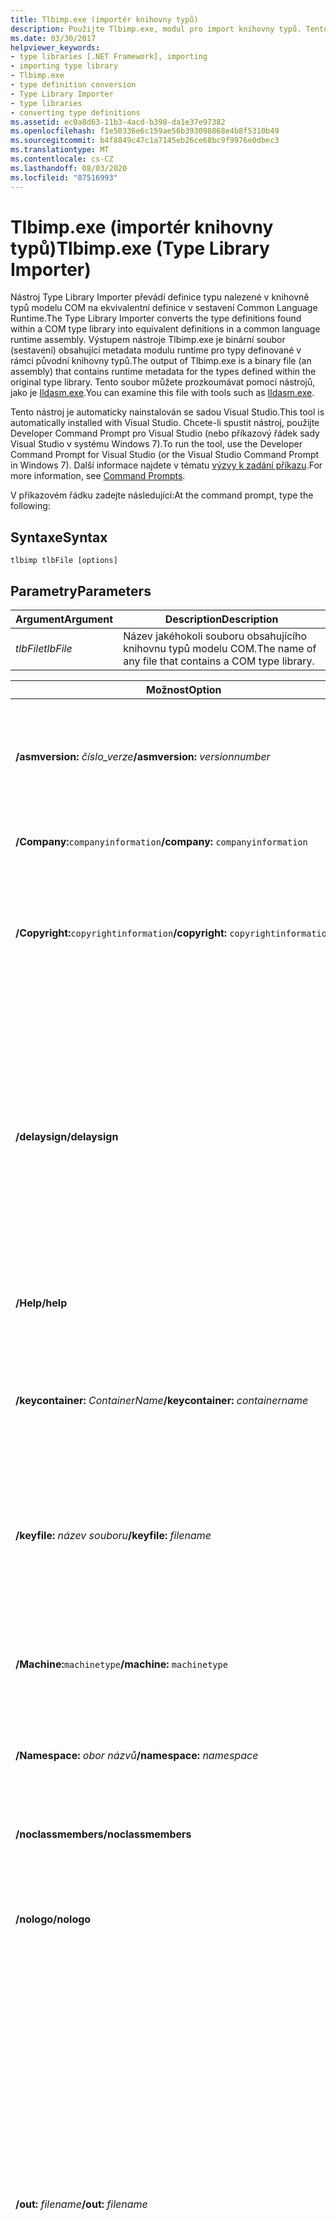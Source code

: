 ```yaml
---
title: Tlbimp.exe (importér knihovny typů)
description: Použijte Tlbimp.exe, modul pro import knihovny typů. Tento nástroj převede definice typu nalezené v rámci knihovny typů modelu COM na ekvivalentní definice v sestavení CLR.
ms.date: 03/30/2017
helpviewer_keywords:
- type libraries [.NET Framework], importing
- importing type library
- Tlbimp.exe
- type definition conversion
- Type Library Importer
- type libraries
- converting type definitions
ms.assetid: ec0a8d63-11b3-4acd-b398-da1e37e97382
ms.openlocfilehash: f1e50336e6c159ae56b393098868e4b8f5310b49
ms.sourcegitcommit: b4f8849c47c1a7145eb26ce68bc9f9976e0dbec3
ms.translationtype: MT
ms.contentlocale: cs-CZ
ms.lasthandoff: 08/03/2020
ms.locfileid: "87516993"
---
```

# <a name="tlbimpexe-type-library-importer"></a><span data-ttu-id="84534-104">Tlbimp.exe (importér knihovny typů)</span><span class="sxs-lookup"><span data-stu-id="84534-104">Tlbimp.exe (Type Library Importer)</span></span>
<span data-ttu-id="84534-105">Nástroj Type Library Importer převádí definice typu nalezené v knihovně typů modelu COM na ekvivalentní definice v sestavení Common Language Runtime.</span><span class="sxs-lookup"><span data-stu-id="84534-105">The Type Library Importer converts the type definitions found within a COM type library into equivalent definitions in a common language runtime assembly.</span></span> <span data-ttu-id="84534-106">Výstupem nástroje Tlbimp.exe je binární soubor (sestavení) obsahující metadata modulu runtime pro typy definované v rámci původní knihovny typů.</span><span class="sxs-lookup"><span data-stu-id="84534-106">The output of Tlbimp.exe is a binary file (an assembly) that contains runtime metadata for the types defined within the original type library.</span></span> <span data-ttu-id="84534-107">Tento soubor můžete prozkoumávat pomocí nástrojů, jako je [Ildasm.exe](ildasm-exe-il-disassembler.md).</span><span class="sxs-lookup"><span data-stu-id="84534-107">You can examine this file with tools such as [Ildasm.exe](ildasm-exe-il-disassembler.md).</span></span>  
  
 <span data-ttu-id="84534-108">Tento nástroj je automaticky nainstalován se sadou Visual Studio.</span><span class="sxs-lookup"><span data-stu-id="84534-108">This tool is automatically installed with Visual Studio.</span></span> <span data-ttu-id="84534-109">Chcete-li spustit nástroj, použijte Developer Command Prompt pro Visual Studio (nebo příkazový řádek sady Visual Studio v systému Windows 7).</span><span class="sxs-lookup"><span data-stu-id="84534-109">To run the tool, use the Developer Command Prompt for Visual Studio (or the Visual Studio Command Prompt in Windows 7).</span></span> <span data-ttu-id="84534-110">Další informace najdete v tématu [výzvy k zadání příkazu](developer-command-prompt-for-vs.md).</span><span class="sxs-lookup"><span data-stu-id="84534-110">For more information, see [Command Prompts](developer-command-prompt-for-vs.md).</span></span>  
  
 <span data-ttu-id="84534-111">V příkazovém řádku zadejte následující:</span><span class="sxs-lookup"><span data-stu-id="84534-111">At the command prompt, type the following:</span></span>  
  
## <a name="syntax"></a><span data-ttu-id="84534-112">Syntaxe</span><span class="sxs-lookup"><span data-stu-id="84534-112">Syntax</span></span>  
  
```console  
tlbimp tlbFile [options]  
```  
  
## <a name="parameters"></a><span data-ttu-id="84534-113">Parametry</span><span class="sxs-lookup"><span data-stu-id="84534-113">Parameters</span></span>  
  
|<span data-ttu-id="84534-114">Argument</span><span class="sxs-lookup"><span data-stu-id="84534-114">Argument</span></span>|<span data-ttu-id="84534-115">Description</span><span class="sxs-lookup"><span data-stu-id="84534-115">Description</span></span>|  
|--------------|-----------------|  
|<span data-ttu-id="84534-116">*tlbFile*</span><span class="sxs-lookup"><span data-stu-id="84534-116">*tlbFile*</span></span>|<span data-ttu-id="84534-117">Název jakéhokoli souboru obsahujícího knihovnu typů modelu COM.</span><span class="sxs-lookup"><span data-stu-id="84534-117">The name of any file that contains a COM type library.</span></span>|  
  
|<span data-ttu-id="84534-118">Možnost</span><span class="sxs-lookup"><span data-stu-id="84534-118">Option</span></span>|<span data-ttu-id="84534-119">Popis</span><span class="sxs-lookup"><span data-stu-id="84534-119">Description</span></span>|  
|------------|-----------------|  
|<span data-ttu-id="84534-120">**/asmversion:** *číslo_verze*</span><span class="sxs-lookup"><span data-stu-id="84534-120">**/asmversion:** *versionnumber*</span></span>|<span data-ttu-id="84534-121">Určuje číslo verze vytvářeného sestavení.</span><span class="sxs-lookup"><span data-stu-id="84534-121">Specifies the version number of the assembly to produce.</span></span> <span data-ttu-id="84534-122">Ve formátu *hlavní_verze. podverze. sestavení. revize*zadejte číslo *versionNumber* .</span><span class="sxs-lookup"><span data-stu-id="84534-122">Specify *versionnumber* in the format *major.minor.build.revision*.</span></span>|  
|<span data-ttu-id="84534-123">**/Company:**`companyinformation`</span><span class="sxs-lookup"><span data-stu-id="84534-123">**/company:** `companyinformation`</span></span>|<span data-ttu-id="84534-124">Přidá informace o společnosti do výstupního sestavení.</span><span class="sxs-lookup"><span data-stu-id="84534-124">Adds company information to the output assembly.</span></span>|  
|<span data-ttu-id="84534-125">**/Copyright:**`copyrightinformation`</span><span class="sxs-lookup"><span data-stu-id="84534-125">**/copyright:** `copyrightinformation`</span></span>|<span data-ttu-id="84534-126">Přidá informace o autorských právech do výstupního sestavení.</span><span class="sxs-lookup"><span data-stu-id="84534-126">Adds copyright information to the output assembly.</span></span> <span data-ttu-id="84534-127">Tyto informace lze zobrazit v dialogovém okně **vlastnosti souboru** pro sestavení.</span><span class="sxs-lookup"><span data-stu-id="84534-127">This information can be viewed in the **File Properties** dialog box for the assembly.</span></span>|  
|<span data-ttu-id="84534-128">**/delaysign**</span><span class="sxs-lookup"><span data-stu-id="84534-128">**/delaysign**</span></span>|<span data-ttu-id="84534-129">Říká nástroji Tlbimp.exe, aby podepsal výsledné sestavení se silným názvem pomocí zpožděného podepisování.</span><span class="sxs-lookup"><span data-stu-id="84534-129">Specifies to Tlbimp.exe to sign the resulting assembly with a strong name using delayed signing.</span></span> <span data-ttu-id="84534-130">Tuto možnost je nutné zadat buď pomocí možnosti **/keycontainer:**, **/keyfile:**, nebo **/PublicKey:** .</span><span class="sxs-lookup"><span data-stu-id="84534-130">You must specify this option with either the **/keycontainer:**, **/keyfile:**, or **/publickey:** option.</span></span> <span data-ttu-id="84534-131">Další informace o procesu opožděného podepisování naleznete v tématu [Zpožděné podepisování sestavení](../../standard/assembly/delay-sign.md).</span><span class="sxs-lookup"><span data-stu-id="84534-131">For more information on the delayed signing process, see [Delay Signing an Assembly](../../standard/assembly/delay-sign.md).</span></span>|  
|<span data-ttu-id="84534-132">**/Help**</span><span class="sxs-lookup"><span data-stu-id="84534-132">**/help**</span></span>|<span data-ttu-id="84534-133">Zobrazí syntaxi příkazu a možnosti nástroje.</span><span class="sxs-lookup"><span data-stu-id="84534-133">Displays command syntax and options for the tool.</span></span>|  
|<span data-ttu-id="84534-134">**/keycontainer:** *ContainerName*</span><span class="sxs-lookup"><span data-stu-id="84534-134">**/keycontainer:** *containername*</span></span>|<span data-ttu-id="84534-135">Podepíše výsledné sestavení se silným názvem pomocí dvojice veřejného a privátního klíče nalezené v kontejneru klíčů určeném parametrem *ContainerName*.</span><span class="sxs-lookup"><span data-stu-id="84534-135">Signs the resulting assembly with a strong name using the public/private key pair found in the key container specified by *containername*.</span></span>|  
|<span data-ttu-id="84534-136">**/keyfile:** *název souboru*</span><span class="sxs-lookup"><span data-stu-id="84534-136">**/keyfile:** *filename*</span></span>|<span data-ttu-id="84534-137">Podepíše výsledné sestavení se silným názvem pomocí páru oficiálního veřejného/soukromého klíče vydavatele, který se nachází v *souboru filename*.</span><span class="sxs-lookup"><span data-stu-id="84534-137">Signs the resulting assembly with a strong name using the publisher's official public/private key pair found in *filename*.</span></span>|  
|<span data-ttu-id="84534-138">**/Machine:**`machinetype`</span><span class="sxs-lookup"><span data-stu-id="84534-138">**/machine:** `machinetype`</span></span>|<span data-ttu-id="84534-139">Vytvoří sestavení určené pro konkrétní typ počítače (mikroprocesoru).</span><span class="sxs-lookup"><span data-stu-id="84534-139">Creates an assembly that targets the specified machine type (microprocessor).</span></span> <span data-ttu-id="84534-140">Podporované typy počítačů: x86, x64, Itanium a Agnostic.</span><span class="sxs-lookup"><span data-stu-id="84534-140">Supported machine types: x86, x64, Itanium, and Agnostic.</span></span>|  
|<span data-ttu-id="84534-141">**/Namespace:** *obor názvů*</span><span class="sxs-lookup"><span data-stu-id="84534-141">**/namespace:** *namespace*</span></span>|<span data-ttu-id="84534-142">Určuje obor názvů, ve kterém se má vytvořit sestavení.</span><span class="sxs-lookup"><span data-stu-id="84534-142">Specifies the namespace in which to produce the assembly.</span></span>|  
|<span data-ttu-id="84534-143">**/noclassmembers**</span><span class="sxs-lookup"><span data-stu-id="84534-143">**/noclassmembers**</span></span>|<span data-ttu-id="84534-144">Zabraňuje nástroji Tlbimp.exe v přidávání členů do tříd.</span><span class="sxs-lookup"><span data-stu-id="84534-144">Prevents Tlbimp.exe from adding members to classes.</span></span> <span data-ttu-id="84534-145">Tím se vyhnete potenciálním <xref:System.TypeLoadException> .</span><span class="sxs-lookup"><span data-stu-id="84534-145">This avoids a potential <xref:System.TypeLoadException>.</span></span>|  
|<span data-ttu-id="84534-146">**/nologo**</span><span class="sxs-lookup"><span data-stu-id="84534-146">**/nologo**</span></span>|<span data-ttu-id="84534-147">Potlačí zobrazení úvodního nápisu společnosti Microsoft.</span><span class="sxs-lookup"><span data-stu-id="84534-147">Suppresses the Microsoft startup banner display.</span></span>|  
|<span data-ttu-id="84534-148">**/out:** *filename*</span><span class="sxs-lookup"><span data-stu-id="84534-148">**/out:** *filename*</span></span>|<span data-ttu-id="84534-149">Určuje název výstupního souboru, sestavení a oboru názvů, do kterých chcete zapsat definice metadat.</span><span class="sxs-lookup"><span data-stu-id="84534-149">Specifies the name of the output file, assembly, and namespace in which to write the metadata definitions.</span></span> <span data-ttu-id="84534-150">Možnost **/out** nemá žádný vliv na obor názvů sestavení, pokud knihovna typů určuje vlastní atribut IDL (Interface Definition Language), který explicitně řídí obor názvů sestavení.</span><span class="sxs-lookup"><span data-stu-id="84534-150">The **/out** option has no effect on the assembly's namespace if the type library specifies the Interface Definition Language (IDL) custom attribute that explicitly controls the assembly's namespace.</span></span> <span data-ttu-id="84534-151">Pokud tuto možnost nezadáte, nástroj Tlbimp.exe zapíše metadata do souboru se stejným názvem, jaký má skutečná knihovna typů definovaná v rámci vstupního souboru, a přiřadí mu příponu .dll.</span><span class="sxs-lookup"><span data-stu-id="84534-151">If you do not specify this option, Tlbimp.exe writes the metadata to a file with the same name as the actual type library defined within the input file and assigns it a .dll extension.</span></span> <span data-ttu-id="84534-152">Pokud má výstupní soubor stejný název jako vstupní soubor, nástroj vygeneruje chybu bránící přepsání knihovny typů.</span><span class="sxs-lookup"><span data-stu-id="84534-152">If the output file is the same name as the input file, the tool generates an error to prevent overwriting the type library.</span></span>|  
|<span data-ttu-id="84534-153">**/primary**</span><span class="sxs-lookup"><span data-stu-id="84534-153">**/primary**</span></span>|<span data-ttu-id="84534-154">Vytvoří primární sestavení zprostředkovatele komunikace pro zadanou knihovnu typů.</span><span class="sxs-lookup"><span data-stu-id="84534-154">Produces a primary interop assembly for the specified type library.</span></span> <span data-ttu-id="84534-155">Do sestavení jsou vloženy informace o tom, že toto sestavení vytvořil vydavatel knihovny typů.</span><span class="sxs-lookup"><span data-stu-id="84534-155">Information is added to the assembly indicating that the publisher of the type library produced the assembly.</span></span> <span data-ttu-id="84534-156">Zadáním primárního sestavení zprostředkovatele komunikace odlišíte sestavení vydavatele od ostatních sestavení vytvořených z knihovny typů používající nástroj Tlbimp.exe.</span><span class="sxs-lookup"><span data-stu-id="84534-156">By specifying a primary interop assembly, you differentiate a publisher's assembly from any other assemblies that are created from the type library using Tlbimp.exe.</span></span> <span data-ttu-id="84534-157">Možnost **/Primary** byste měli použít pouze v případě, že jste vydavatel knihovny typů, kterou importujete pomocí Tlbimp.exe.</span><span class="sxs-lookup"><span data-stu-id="84534-157">You should only use the **/primary** option if you are the publisher of the type library that you are importing with Tlbimp.exe.</span></span> <span data-ttu-id="84534-158">Všimněte si, že je nutné podepsat primární definiční sestavení se [silným názvem](../../standard/assembly/strong-named.md).</span><span class="sxs-lookup"><span data-stu-id="84534-158">Note that you must sign a primary interop assembly with a [strong name](../../standard/assembly/strong-named.md).</span></span> <span data-ttu-id="84534-159">Další informace naleznete v tématu [primární spolupracující sestavení](https://docs.microsoft.com/previous-versions/dotnet/netframework-4.0/aax7sdch(v=vs.100)).</span><span class="sxs-lookup"><span data-stu-id="84534-159">For more information, see [Primary Interop Assemblies](https://docs.microsoft.com/previous-versions/dotnet/netframework-4.0/aax7sdch(v=vs.100)).</span></span>|  
|<span data-ttu-id="84534-160">**/Product:**`productinformation`</span><span class="sxs-lookup"><span data-stu-id="84534-160">**/product:** `productinformation`</span></span>|<span data-ttu-id="84534-161">Přidá informace o produktu do výstupního sestavení.</span><span class="sxs-lookup"><span data-stu-id="84534-161">Adds product information to the output assembly.</span></span> <span data-ttu-id="84534-162">Tyto informace lze zobrazit v dialogovém okně **vlastnosti souboru** pro sestavení.</span><span class="sxs-lookup"><span data-stu-id="84534-162">This information can be viewed in the **File Properties** dialog box for the assembly.</span></span>|  
|<span data-ttu-id="84534-163">**parametr/ProductVersion:**`productversioninformation`</span><span class="sxs-lookup"><span data-stu-id="84534-163">**/productversion:** `productversioninformation`</span></span>|<span data-ttu-id="84534-164">Přidá informace o verzi produktu do výstupního sestavení.</span><span class="sxs-lookup"><span data-stu-id="84534-164">Adds product version information to the output assembly.</span></span> <span data-ttu-id="84534-165">Neexistují žádná omezení formátu.</span><span class="sxs-lookup"><span data-stu-id="84534-165">There are no format restrictions.</span></span> <span data-ttu-id="84534-166">Tyto informace lze zobrazit v dialogovém okně **vlastnosti souboru** pro sestavení.</span><span class="sxs-lookup"><span data-stu-id="84534-166">This information can be viewed in the **File Properties** dialog box for the assembly.</span></span>|  
|<span data-ttu-id="84534-167">**/PublicKey:** *název souboru*</span><span class="sxs-lookup"><span data-stu-id="84534-167">**/publickey:** *filename*</span></span>|<span data-ttu-id="84534-168">Určuje soubor obsahující veřejný klíč pro použití k podepsání výsledného sestavení.</span><span class="sxs-lookup"><span data-stu-id="84534-168">Specifies the file containing the public key to use to sign the resulting assembly.</span></span> <span data-ttu-id="84534-169">Pokud zadáte možnost **/keyfile:** nebo **/keycontainer:** namísto **/PublicKey:**, Tlbimp.exe vygeneruje veřejný klíč z páru veřejného a privátního klíče dodaného s **/keyfile:** nebo **/keycontainer:**.</span><span class="sxs-lookup"><span data-stu-id="84534-169">If you specify the **/keyfile:** or **/keycontainer:** option instead of **/publickey:**, Tlbimp.exe generates the public key from the public/private key pair supplied with **/keyfile:** or **/keycontainer:**.</span></span> <span data-ttu-id="84534-170">Možnost **/PublicKey:** podporuje testovací klíč a scénáře pro zpožděné podepisování.</span><span class="sxs-lookup"><span data-stu-id="84534-170">The **/publickey:** option supports test key and delay signing scenarios.</span></span> <span data-ttu-id="84534-171">Soubor má formát generovaný nástrojem Sn.exe.</span><span class="sxs-lookup"><span data-stu-id="84534-171">The file is in the format generated by Sn.exe.</span></span> <span data-ttu-id="84534-172">Další informace najdete v tématu možnost **-p** Sn.exe v [nástroji Strong Name (Sn.exe)](sn-exe-strong-name-tool.md).</span><span class="sxs-lookup"><span data-stu-id="84534-172">For more information, see the **-p** option of Sn.exe in [Strong Name Tool (Sn.exe)](sn-exe-strong-name-tool.md).</span></span>|  
|<span data-ttu-id="84534-173">**/Reference:** *filename*</span><span class="sxs-lookup"><span data-stu-id="84534-173">**/reference:** *filename*</span></span>|<span data-ttu-id="84534-174">Určuje soubor sestavení, který se má použít při řešení odkazů na typy definované mimo aktuální knihovnu typů.</span><span class="sxs-lookup"><span data-stu-id="84534-174">Specifies the assembly file to use to resolve references to types defined outside the current type library.</span></span> <span data-ttu-id="84534-175">Pokud nezadáte možnost **/reference** , Tlbimp.exe automaticky rekurzivně importuje všechny externí knihovny typů, na které se importovaná knihovna typů odkazuje.</span><span class="sxs-lookup"><span data-stu-id="84534-175">If you do not specify the **/reference** option, Tlbimp.exe automatically recursively imports any external type library that the type library being imported references.</span></span> <span data-ttu-id="84534-176">Zadáte-li možnost **/reference** , nástroj se pokusí přeložit externí typy v odkazovaných sestaveních předtím, než importuje jiné knihovny typů.</span><span class="sxs-lookup"><span data-stu-id="84534-176">If you specify the **/reference** option, the tool attempts to resolve external types in the referenced assemblies before it imports other type libraries.</span></span>|  
|<span data-ttu-id="84534-177">**/Silence:**`warningnumber`</span><span class="sxs-lookup"><span data-stu-id="84534-177">**/silence:** `warningnumber`</span></span>|<span data-ttu-id="84534-178">Potlačí zobrazení konkrétního upozornění.</span><span class="sxs-lookup"><span data-stu-id="84534-178">Suppresses the display of the specified warning.</span></span> <span data-ttu-id="84534-179">Tuto možnost nelze použít s **/Silent**.</span><span class="sxs-lookup"><span data-stu-id="84534-179">This option cannot be used with **/silent**.</span></span>|  
|<span data-ttu-id="84534-180">**/silent**</span><span class="sxs-lookup"><span data-stu-id="84534-180">**/silent**</span></span>|<span data-ttu-id="84534-181">Potlačí zobrazování zpráv o úspěšném dokončení.</span><span class="sxs-lookup"><span data-stu-id="84534-181">Suppresses the display of success messages.</span></span> <span data-ttu-id="84534-182">Tuto možnost nelze použít s **/Silence**.</span><span class="sxs-lookup"><span data-stu-id="84534-182">This option cannot be used with **/silence**.</span></span>|  
|<span data-ttu-id="84534-183">**/strictref**</span><span class="sxs-lookup"><span data-stu-id="84534-183">**/strictref**</span></span>|<span data-ttu-id="84534-184">Neimportuje knihovnu typů, pokud nástroj nemůže vyřešit všechny odkazy v rámci aktuálního sestavení, sestavení určených s možností **/reference** nebo registrovaných primárních spolupracujících sestavení (PIA).</span><span class="sxs-lookup"><span data-stu-id="84534-184">Does not import a type library if the tool cannot resolve all references within the current assembly, the assemblies specified with the **/reference** option, or registered primary interop assemblies (PIAs).</span></span>|  
|<span data-ttu-id="84534-185">**/strictref:nopia**</span><span class="sxs-lookup"><span data-stu-id="84534-185">**/strictref:nopia**</span></span>|<span data-ttu-id="84534-186">Stejné jako **/strictref**, ale ignoruje PIA.</span><span class="sxs-lookup"><span data-stu-id="84534-186">Same as **/strictref**, but ignores PIAs.</span></span>|  
|<span data-ttu-id="84534-187">**/sysarray**</span><span class="sxs-lookup"><span data-stu-id="84534-187">**/sysarray**</span></span>|<span data-ttu-id="84534-188">Určuje, že nástroj má importovat styl SafeArray typu objektu COM jako spravovaný <xref:System.Array> typ.</span><span class="sxs-lookup"><span data-stu-id="84534-188">Specifies to the tool to import a COM style SafeArray as a managed <xref:System.Array> type.</span></span>|  
|<span data-ttu-id="84534-189">**/tlbreference:** *název souboru*</span><span class="sxs-lookup"><span data-stu-id="84534-189">**/tlbreference:** *filename*</span></span>|<span data-ttu-id="84534-190">Určuje soubor knihovny typů, který se má použít k vyřešení odkazů knihovny typů bez konzultace s registrem.</span><span class="sxs-lookup"><span data-stu-id="84534-190">Specifies the type library file to use to resolve type library references without consulting the registry.</span></span><br /><br /> <span data-ttu-id="84534-191">Tato možnost nenačte některé starší formáty knihovny typů.</span><span class="sxs-lookup"><span data-stu-id="84534-191">Note that this option will not load some older type library formats.</span></span>  <span data-ttu-id="84534-192">Stále však můžete načíst starší formáty knihovny typů implicitně pomocí registru nebo aktuálního adresáře.</span><span class="sxs-lookup"><span data-stu-id="84534-192">However, you can still load older type library formats implicitly through the registry or current directory.</span></span>|  
|<span data-ttu-id="84534-193">**/Trademark:**`trademarkinformation`</span><span class="sxs-lookup"><span data-stu-id="84534-193">**/trademark:** `trademarkinformation`</span></span>|<span data-ttu-id="84534-194">Přidá informace o obchodní známce do výstupního sestavení.</span><span class="sxs-lookup"><span data-stu-id="84534-194">Adds trademark information to the output assembly.</span></span> <span data-ttu-id="84534-195">Tyto informace lze zobrazit v dialogovém okně **vlastnosti souboru** pro sestavení.</span><span class="sxs-lookup"><span data-stu-id="84534-195">This information can be viewed in the **File Properties** dialog box for the assembly.</span></span>|  
|<span data-ttu-id="84534-196">**/Transform:** *deformace*</span><span class="sxs-lookup"><span data-stu-id="84534-196">**/transform:** *transformname*</span></span>|<span data-ttu-id="84534-197">Transformuje metadata, jak jsou určena parametrem *Transform* .</span><span class="sxs-lookup"><span data-stu-id="84534-197">Transforms metadata as specified by the *transformname* parameter.</span></span><br /><br /> <span data-ttu-id="84534-198">Zadejte **dispret** pro parametr Transformed pro transformaci [out, retval *] parametrů metod* na rozhraních jenom pro odesílání (IDispatch) na návratové hodnoty.</span><span class="sxs-lookup"><span data-stu-id="84534-198">Specify **dispret** for the *transformname* parameter to transform [out, retval] parameters of methods on dispatch-only interfaces (dispinterfaces) into return values.</span></span><br /><br /> <span data-ttu-id="84534-199">Další informace o této možnosti naleznete v příkladech dále v tomto tématu.</span><span class="sxs-lookup"><span data-stu-id="84534-199">For more information about this option, see the examples later in this topic.</span></span>|  
|<span data-ttu-id="84534-200">**/UNSAFE**</span><span class="sxs-lookup"><span data-stu-id="84534-200">**/unsafe**</span></span>|<span data-ttu-id="84534-201">Vytvoří rozhraní bez kontroly zabezpečení rozhraní .NET Framework.</span><span class="sxs-lookup"><span data-stu-id="84534-201">Produces interfaces without .NET Framework security checks.</span></span> <span data-ttu-id="84534-202">Volání metody, která je vystavena tímto způsobem, může představovat bezpečnostní riziko.</span><span class="sxs-lookup"><span data-stu-id="84534-202">Calling a method that is exposed in this way might pose a security risk.</span></span> <span data-ttu-id="84534-203">Tuto možnost nepoužívejte, pokud si nejste vědomi rizika vystavení takového kódu.</span><span class="sxs-lookup"><span data-stu-id="84534-203">You should not use this option unless you are aware of the risks of exposing such code.</span></span>|  
|<span data-ttu-id="84534-204">**/verbose**</span><span class="sxs-lookup"><span data-stu-id="84534-204">**/verbose**</span></span>|<span data-ttu-id="84534-205">Určuje režim podrobného vypisování; zobrazí další informace o importované knihovně typů.</span><span class="sxs-lookup"><span data-stu-id="84534-205">Specifies verbose mode; displays additional information about the imported type library.</span></span>|  
|<span data-ttu-id="84534-206">**/VariantBoolFieldToBool**</span><span class="sxs-lookup"><span data-stu-id="84534-206">**/VariantBoolFieldToBool**</span></span>|<span data-ttu-id="84534-207">Převede `VARIANT_BOOL` pole ve strukturách na <xref:System.Boolean> .</span><span class="sxs-lookup"><span data-stu-id="84534-207">Converts `VARIANT_BOOL` fields in structures to <xref:System.Boolean>.</span></span>|  
|<span data-ttu-id="84534-208">**/?**</span><span class="sxs-lookup"><span data-stu-id="84534-208">**/?**</span></span>|<span data-ttu-id="84534-209">Zobrazí syntaxi příkazu a možnosti nástroje.</span><span class="sxs-lookup"><span data-stu-id="84534-209">Displays command syntax and options for the tool.</span></span>|  
  
> [!NOTE]
> <span data-ttu-id="84534-210">Možnosti příkazového řádku pro nástroj Tlbimp.exe nerozlišují malá a velká písmena a lze je zadat v libovolném pořadí.</span><span class="sxs-lookup"><span data-stu-id="84534-210">The command-line options for Tlbimp.exe are case-insensitive and can be supplied in any order.</span></span> <span data-ttu-id="84534-211">Pro jednoznačnou identifikaci je potřeba pouze poskytnout dostatek parametrů.</span><span class="sxs-lookup"><span data-stu-id="84534-211">You only need to specify enough of the option to uniquely identify it.</span></span> <span data-ttu-id="84534-212">Proto **/n** je ekvivalentem **/nologo** a **/ou:** *outfile.dll* je ekvivalentem **/out:** *outfile.dll*.</span><span class="sxs-lookup"><span data-stu-id="84534-212">Therefore, **/n** is equivalent to **/nologo** and **/ou:** *outfile.dll* is equivalent to **/out:** *outfile.dll*.</span></span>  
  
## <a name="remarks"></a><span data-ttu-id="84534-213">Poznámky</span><span class="sxs-lookup"><span data-stu-id="84534-213">Remarks</span></span>  
 <span data-ttu-id="84534-214">Nástroj Tlbimp.exe provádí převody celé knihovny typů najednou.</span><span class="sxs-lookup"><span data-stu-id="84534-214">Tlbimp.exe performs conversions on an entire type library at one time.</span></span> <span data-ttu-id="84534-215">Pomocí tohoto nástroje nelze generovat informace pro podmnožinu typů definovaných v rámci jedné knihovny typů.</span><span class="sxs-lookup"><span data-stu-id="84534-215">You cannot use the tool to generate type information for a subset of the types defined within a single type library.</span></span>  
  
 <span data-ttu-id="84534-216">Je často užitečné nebo nutné, aby bylo možné přiřadit [silné názvy](../../standard/assembly/strong-named.md) sestavením.</span><span class="sxs-lookup"><span data-stu-id="84534-216">It is often useful or necessary to be able to assign [strong names](../../standard/assembly/strong-named.md) to assemblies.</span></span> <span data-ttu-id="84534-217">Proto nástroj Tlbimp.exe obsahuje možnosti pro poskytnutí informací nezbytných k vytvoření sestavení se silným názvem.</span><span class="sxs-lookup"><span data-stu-id="84534-217">Therefore, Tlbimp.exe includes options for supplying the information necessary to generate strongly named assemblies.</span></span> <span data-ttu-id="84534-218">Parametry **/keyfile:** a **/keycontainer:** Podepište sestavení se silnými názvy.</span><span class="sxs-lookup"><span data-stu-id="84534-218">Both the **/keyfile:** and **/keycontainer:** options sign assemblies with strong names.</span></span> <span data-ttu-id="84534-219">Je tedy logické zadat vždy pouze jednu z těchto možností.</span><span class="sxs-lookup"><span data-stu-id="84534-219">Therefore, it is logical to supply only one of these options at a time.</span></span>  
  
 <span data-ttu-id="84534-220">Více referenčních sestavení můžete zadat několikrát pomocí možnosti **/reference** .</span><span class="sxs-lookup"><span data-stu-id="84534-220">You can specify multiple reference assemblies by using the **/reference** option multiple times.</span></span>

 <span data-ttu-id="84534-221">V důsledku způsobu, jakým Tlbimp.exe generuje sestavení, není možné změnit cílení sestavení na jinou `mscorlib` verzi.</span><span class="sxs-lookup"><span data-stu-id="84534-221">Due to the way in which Tlbimp.exe generates assemblies, it is not possible to retarget an assembly to a different `mscorlib` version.</span></span> <span data-ttu-id="84534-222">Například pokud si přejete vygenerovat sestavení, které cílí na .NET Framework 2,0, je nutné použít Tlbimp.exe dodávané s .NET Framework 2.0/3.0/3.5 SDK.</span><span class="sxs-lookup"><span data-stu-id="84534-222">For example, if you desire to generate an assembly that targets .NET Framework 2.0, the Tlbimp.exe shipped with the .NET Framework 2.0/3.0/3.5 SDK must be used.</span></span> <span data-ttu-id="84534-223">Aby bylo možné cílit .NET Framework 4. x, měla by být použita Tlbimp.exe dodaná pomocí .NET Framework 4. x SDK.</span><span class="sxs-lookup"><span data-stu-id="84534-223">In order to target .NET Framework 4.x, the Tlbimp.exe shipped with a .NET Framework 4.x SDK should be used.</span></span>

 <span data-ttu-id="84534-224">ID prostředku lze volitelně připojit k souboru knihovny typů při importu knihovny typů z modulu obsahujícího více knihoven typů.</span><span class="sxs-lookup"><span data-stu-id="84534-224">A resource ID can optionally be appended to a type library file when importing a type library from a module containing multiple type libraries.</span></span> <span data-ttu-id="84534-225">Nástroj Tlbimp.exe je schopen najít tento soubor pouze v případě, že se nachází v aktuálním adresáři, nebo pokud zadáte úplnou cestu.</span><span class="sxs-lookup"><span data-stu-id="84534-225">Tlbimp.exe is able to locate this file only if it is in the current directory or if you specify the full path.</span></span> <span data-ttu-id="84534-226">Podívejte se na příklad dále v tomto tématu.</span><span class="sxs-lookup"><span data-stu-id="84534-226">See the example later in this topic.</span></span>  
  
## <a name="examples"></a><span data-ttu-id="84534-227">Příklady</span><span class="sxs-lookup"><span data-stu-id="84534-227">Examples</span></span>  
 <span data-ttu-id="84534-228">Následující příkaz vygeneruje sestavení se stejným názvem, jako má knihovna typů nalezen v `myTest.tlb` a s příponou. dll.</span><span class="sxs-lookup"><span data-stu-id="84534-228">The following command generates an assembly with the same name as the type library found in `myTest.tlb` and with the .dll extension.</span></span>  
  
```console  
tlbimp myTest.tlb
```  
  
 <span data-ttu-id="84534-229">Následující příkaz vygeneruje sestavení s názvem `myTest.dll` .</span><span class="sxs-lookup"><span data-stu-id="84534-229">The following command generates an assembly with the name `myTest.dll`.</span></span>  
  
```console  
tlbimp  myTest.tlb  /out:myTest.dll  
```  
  
 <span data-ttu-id="84534-230">Následující příkaz vygeneruje sestavení se stejným názvem, jako má knihovna typů zadaná pomocí `MyModule.dll\1` a s příponou. dll.</span><span class="sxs-lookup"><span data-stu-id="84534-230">The following command generates an assembly with the same name as the type library specified by `MyModule.dll\1` and with the .dll extension.</span></span> <span data-ttu-id="84534-231">`MyModule.dll\1`musí se nacházet v aktuálním adresáři.</span><span class="sxs-lookup"><span data-stu-id="84534-231">`MyModule.dll\1` must be located in the current directory.</span></span>  
  
```console  
tlbimp MyModule.dll\1  
```  
  
 <span data-ttu-id="84534-232">Následující příkaz vygeneruje sestavení s názvem `myTestLib.dll` pro knihovnu typů `TestLib.dll` .</span><span class="sxs-lookup"><span data-stu-id="84534-232">The following command generates an assembly with the name `myTestLib.dll` for the type library `TestLib.dll`.</span></span> <span data-ttu-id="84534-233">Možnost **/Transform: dispret** transformuje jakékoli parametry [out, retval] metod na IDispatch v knihovně typů na vrácené hodnoty ve spravované knihovně.</span><span class="sxs-lookup"><span data-stu-id="84534-233">The **/transform:dispret** option transforms any [out, retval] parameters of methods on dispinterfaces in the type library into return values in the managed library.</span></span>  
  
```console  
tlbimp TestLib.dll /transform:dispret /out:myTestLib.dll  
```  
  
 <span data-ttu-id="84534-234">Knihovna typů `TestLib.dll` v předchozím příkladu obsahuje metodu odesílajícího s názvem `SomeMethod` , která vrací void a má parametr [out, retval].</span><span class="sxs-lookup"><span data-stu-id="84534-234">The type library `TestLib.dll`, in the preceding example, includes a dispinterface method named `SomeMethod` that returns void and has an [out, retval] parameter.</span></span> <span data-ttu-id="84534-235">Následující kód je podpis metody vstupní knihovny typů pro `SomeMethod` v `TestLib.dll` .</span><span class="sxs-lookup"><span data-stu-id="84534-235">The following code is the input type library method signature for `SomeMethod` in `TestLib.dll`.</span></span>  
  
```cpp  
void SomeMethod([out, retval] VARIANT_BOOL*);  
```  
  
 <span data-ttu-id="84534-236">Určení možnosti **/Transform: dispret** způsobí, že Tlbimp.exe transformuje `[out, retval]` parametr na `SomeMethod` `bool` návratovou hodnotu.</span><span class="sxs-lookup"><span data-stu-id="84534-236">Specifying the **/transform:dispret** option causes Tlbimp.exe to transform the `[out, retval]` parameter of `SomeMethod` into a `bool` return value.</span></span> <span data-ttu-id="84534-237">Následuje signatura metody, kterou Tlbimp.exe generuje `SomeMethod` ve spravované knihovně, `myTestLib.dll` Pokud je zadána možnost **/Transform: dispret** .</span><span class="sxs-lookup"><span data-stu-id="84534-237">The following is the method signature that Tlbimp.exe produces for `SomeMethod` in the managed library `myTestLib.dll` when the **/transform:dispret** option is specified.</span></span>  
  
```csharp  
bool SomeMethod();  
```  
  
 <span data-ttu-id="84534-238">Použijete-li Tlbimp.exe k vytvoření spravované knihovny `TestLib.dll` bez zadání parametru **/Transform: dispret**, nástroj `SomeMethod` ve spravované knihovně vytvoří následující signaturu metody `myTestLib.dll` .</span><span class="sxs-lookup"><span data-stu-id="84534-238">If you use Tlbimp.exe to produce a managed library for `TestLib.dll` without specifying the **/transform:dispret**, the tool produces the following method signature for `SomeMethod` in the managed library `myTestLib.dll`.</span></span>  
  
```csharp  
void SomeMethod(out bool x);  
```  
  
## <a name="see-also"></a><span data-ttu-id="84534-239">Viz také</span><span class="sxs-lookup"><span data-stu-id="84534-239">See also</span></span>

- [<span data-ttu-id="84534-240">Nástroje</span><span class="sxs-lookup"><span data-stu-id="84534-240">Tools</span></span>](index.md)
- [<span data-ttu-id="84534-241">Tlbexp.exe (typ Exportér knihovny)</span><span class="sxs-lookup"><span data-stu-id="84534-241">Tlbexp.exe (Type Library Exporter)</span></span>](tlbexp-exe-type-library-exporter.md)
- [<span data-ttu-id="84534-242">Import knihovny typů ve formě sestavení</span><span class="sxs-lookup"><span data-stu-id="84534-242">Importing a Type Library as an Assembly</span></span>](../interop/importing-a-type-library-as-an-assembly.md)
- <span data-ttu-id="84534-243">[Souhrn převodu knihovny typů na sestavení](https://docs.microsoft.com/previous-versions/dotnet/netframework-4.0/k83zzh38(v=vs.100))</span><span class="sxs-lookup"><span data-stu-id="84534-243">[Type Library to Assembly Conversion Summary](https://docs.microsoft.com/previous-versions/dotnet/netframework-4.0/k83zzh38(v=vs.100))</span></span>
- [<span data-ttu-id="84534-244">Ildasm.exe (IL Disassembler)</span><span class="sxs-lookup"><span data-stu-id="84534-244">Ildasm.exe (IL Disassembler)</span></span>](ildasm-exe-il-disassembler.md)
- [<span data-ttu-id="84534-245">Sn.exe (Nástroj pro silný název)</span><span class="sxs-lookup"><span data-stu-id="84534-245">Sn.exe (Strong Name Tool)</span></span>](sn-exe-strong-name-tool.md)
- [<span data-ttu-id="84534-246">Sestavení se silným názvem</span><span class="sxs-lookup"><span data-stu-id="84534-246">Strong-Named Assemblies</span></span>](../../standard/assembly/strong-named.md)
- <span data-ttu-id="84534-247">[Atributy pro import knihoven typů do sestavení Interop](https://docs.microsoft.com/previous-versions/dotnet/netframework-4.0/y6a7ak23(v=vs.100))</span><span class="sxs-lookup"><span data-stu-id="84534-247">[Attributes for Importing Type Libraries into Interop Assemblies](https://docs.microsoft.com/previous-versions/dotnet/netframework-4.0/y6a7ak23(v=vs.100))</span></span>
- [<span data-ttu-id="84534-248">Výzvy příkazového řádku</span><span class="sxs-lookup"><span data-stu-id="84534-248">Command Prompts</span></span>](developer-command-prompt-for-vs.md)
